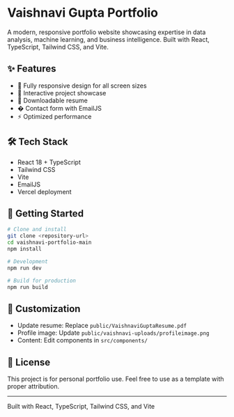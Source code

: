 # Vaishnavi Gupta Portfolio

A modern, responsive portfolio website showcasing expertise in data analysis, machine learning, and business intelligence. Built with React, TypeScript, Tailwind CSS, and Vite.

## ✨ Features

- 📱 Fully responsive design for all screen sizes
- 🚀 Interactive project showcase
- 📄 Downloadable resume
- � Contact form with EmailJS
- ⚡ Optimized performance

## 🛠️ Tech Stack

- React 18 + TypeScript
- Tailwind CSS
- Vite
- EmailJS
- Vercel deployment

## 🚀 Getting Started

```bash
# Clone and install
git clone <repository-url>
cd vaishnavi-portfolio-main
npm install

# Development
npm run dev

# Build for production
npm run build
```

## 🎨 Customization

- Update resume: Replace `public/VaishnaviGuptaResume.pdf`
- Profile image: Update `public/vaishnavi-uploads/profileimage.png`
- Content: Edit components in `src/components/`

## 📄 License

This project is for personal portfolio use. Feel free to use as a template with proper attribution.

---

Built with React, TypeScript, Tailwind CSS, and Vite
